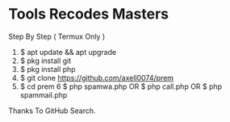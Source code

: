 # Tools Recodes Masters


Step By Step ( Termux Only )
1. $ apt update && apt upgrade
2. $ pkg install git
3. $ pkg install php
4. $ git clone https://github.com/axell0074/prem
5. $ cd prem
6  $ php spamwa.php OR $ php call.php OR $ php spammail.php

Thanks To GitHub Search.
